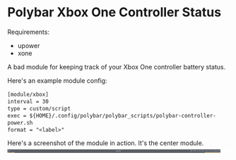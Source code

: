 # Polybar Xbox One Controller Status

Requirements:
- upower
- xone

A bad module for keeping track of your Xbox One controller battery status.  

Here's an example module config:

```
[module/xbox]
interval = 30
type = custom/script
exec = ${HOME}/.config/polybar/polybar_scripts/polybar-controller-power.sh
format = "<label>"
```

Here's a screenshot of the module in action. It's the center module.  
![Polybar screenshot](unknown.png)
